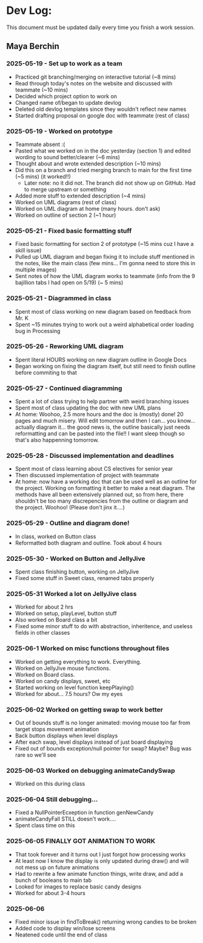 # Dev Log:

This document must be updated daily every time you finish a work session.

## Maya Berchin

### 2025-05-19 - Set up to work as a team
 - Practiced git branching/merging on interactive tutorial (~8 mins)
 - Read through today's notes on the website and discussed with teammate (~10 mins)
 - Decided which project option to work on
 - Changed name of/began to update devlog
 - Deleted old devlog templates since they wouldn't reflect new names
 - Started drafting proposal on google doc with teammate (rest of class)

### 2025-05-19 - Worked on prototype
 - Teammate absent :(
 - Pasted what we worked on in the doc yesterday (section 1) and edited wording to sound better/clearer (~6 mins)
 - Thought about and wrote extended description (~10 mins)
 - Did this on a branch and tried merging branch to main for the first time (~5 mins) (it worked!!)
   - Later note: no it did not. The branch did not show up on GitHub. Had to merge upstream or something
 - Added more stuff to extended description (~4 mins)
 - Worked on UML diagrams (rest of class)
 - Worked on UML diagram at home (many hours. don't ask)
 - Worked on outline of section 2 (~1 hour)

 ### 2025-05-21 - Fixed basic formatting stuff
 - Fixed basic formatting for section 2 of prototype (~15 mins cuz I have a skill issue)
 - Pulled up UML diagram and began fixing it to include stuff mentioned in the notes, like the main class (few mins... I'm gonna need to store this in multiple images)
 - Sent notes of how the UML diagram works to teammate (info from the 9 bajillion tabs I had open on 5/19) (~ 5 mins)

 ### 2025-05-21 - Diagrammed in class
 - Spent most of class working on new diagram based on feedback from Mr. K
 - Spent ~15 minutes trying to work out a weird alphabetical order loading bug in Processing

### 2025-05-26 - Reworking UML diagram
 - Spent literal HOURS working on new diagram outline in Google Docs
 - Began working on fixing the diagram itself, but still need to finish outline before commiting to that

### 2025-05-27 - Continued diagramming
 - Spent a lot of class trying to help partner with weird branching issues
 - Spent most of class updating the doc with new UML plans
 - At home: Woohoo, 2.5 more hours and the doc is (mostly) done! 20 pages and much misery.
 Will edit tomorrow and then I can... you know... actually diagram it... the good news is, the outline
 basically just needs reformatting and can be pasted into the file!! I want sleep though so that's also
 happenning tomorrow.

### 2025-05-28 - Discussed implementation and deadlines
 - Spent most of class learning about CS electives for senior year
 - Then discussed implementation of project with teammate
 - At home: now have a working doc that can be used well as an outline for the project. Working on formatting 
 it better to make a neat diagram. The methods have all been extensively planned out, so from here, there
 shouldn't be too many discrepencies from the outline or diagram and the project. Woohoo! (Please don't 
 jinx it....)

### 2025-05-29 - Outline and diagram done!
 - In class, worked on Button class
 - Reformatted both diagram and outline. Took about 4 hours

### 2025-05-30 - Worked on Button and JellyJive
 - Spent class finishing button, working on JellyJive
 - Fixed some stuff in Sweet class, renamed tabs properly

### 2025-05-31 Worked a lot on JellyJive class
 - Worked for about 2 hrs
 - Worked on setup, playLevel, button stuff
 - Also worked on Board class a bit
 - Fixed some minor stuff to do with abstraction, inheritence, and useless fields in other classes

### 2025-06-1 Worked on misc functions throughout files
 - Worked on getting everything to work. Everything.
 - Worked on JellyJive mouse functions.
 - Worked on Board class.
 - Worked on candy displays, sweet, etc
 - Started working on level function keepPlaying()
 - Worked for about... 7.5 hours? Ow my eyes

### 2025-06-02 Worked on getting swap to work better
 - Out of bounds stuff is no longer animated: moving mouse too far from target stops movement animation
 - Back button displays when level displays
 - After each swap, level displays instead of just board displaying
 - Fixed out of bounds exception/null pointer for swap? Maybe? Bug was rare so we'll see

### 2025-06-03 Worked on debugging animateCandySwap
 - Worked on this during class

### 2025-06-04 Still debugging...
 - Fixed a NullPointerEcxeption in function genNewCandy
 - animateCandyFall STILL doesn't work....
 - Spent class time on this
 
### 2025-06-05 FINALLY GOT ANIMATION TO WORK
 - That took forever and it turns out I just forgot how processing works
 - At least now I know the display is only updated during draw() and will not mess up on future animations
 - Had to rewrite a few animate function things, write draw, and add a bunch of booleans to main tab
 - Looked for images to replace basic candy designs
 - Worked for about 3-4 hours

### 2025-06-06
 - Fixed minor issue in findToBreak() returning wrong candies to be broken
 - Added code to display win/lose screens
 - Neatened code until the end of class